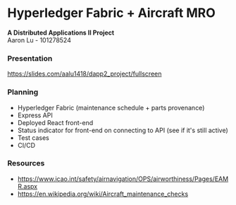 # Hyperledger Fabric + Aircraft MRO
**A Distributed Applications II Project**  
Aaron Lu - 101278524

### Presentation
https://slides.com/aalu1418/dapp2_project/fullscreen

### Planning
- Hyperledger Fabric (maintenance schedule + parts provenance)
- Express API
- Deployed React front-end
- Status indicator for front-end on connecting to API (see if it's still active)
- Test cases
- CI/CD

### Resources
- https://www.icao.int/safety/airnavigation/OPS/airworthiness/Pages/EAMR.aspx
- https://en.wikipedia.org/wiki/Aircraft_maintenance_checks
